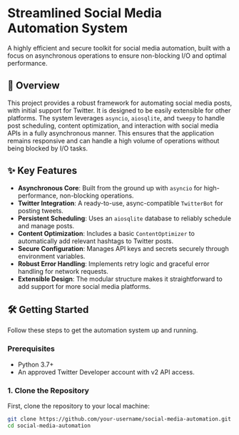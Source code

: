 # Streamlined Social Media Automation System

A highly efficient and secure toolkit for social media automation, built with a focus on asynchronous operations to ensure non-blocking I/O and optimal performance.

## 🌟 Overview

This project provides a robust framework for automating social media posts, with initial support for Twitter. It is designed to be easily extensible for other platforms. The system leverages `asyncio`, `aiosqlite`, and `tweepy` to handle post scheduling, content optimization, and interaction with social media APIs in a fully asynchronous manner. This ensures that the application remains responsive and can handle a high volume of operations without being blocked by I/O tasks.

## ✨ Key Features

*   **Asynchronous Core**: Built from the ground up with `asyncio` for high-performance, non-blocking operations.
*   **Twitter Integration**: A ready-to-use, async-compatible `TwitterBot` for posting tweets.
*   **Persistent Scheduling**: Uses an `aiosqlite` database to reliably schedule and manage posts.
*   **Content Optimization**: Includes a basic `ContentOptimizer` to automatically add relevant hashtags to Twitter posts.
*   **Secure Configuration**: Manages API keys and secrets securely through environment variables.
*   **Robust Error Handling**: Implements retry logic and graceful error handling for network requests.
*   **Extensible Design**: The modular structure makes it straightforward to add support for more social media platforms.

## 🛠️ Getting Started

Follow these steps to get the automation system up and running.

### Prerequisites

*   Python 3.7+
*   An approved Twitter Developer account with v2 API access.

### 1. Clone the Repository

First, clone the repository to your local machine:

```bash
git clone https://github.com/your-username/social-media-automation.git
cd social-media-automation
